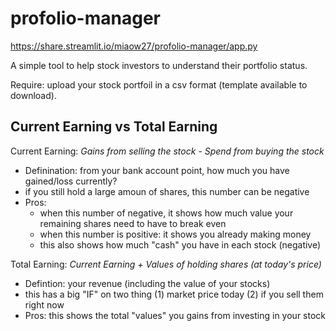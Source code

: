# profolio-manager

https://share.streamlit.io/miaow27/profolio-manager/app.py


A simple tool to help stock investors to understand their portfolio status. 

Require: upload your stock portfoil in a csv format (template available to download). 


## Current Earning vs Total Earning 

Current Earning: _Gains from selling the stock - Spend from buying the stock_
- Definination: from your bank account point, how much you have gained/loss currently? 
- if you still hold a large amoun of shares, this number can be negative 
- Pros: 
  - when this number of negative, it shows how much value your remaining shares need to have to break even 
  - when this number is positive: it shows you already making money 
  - this also shows how much "cash" you have in each stock (negative)

Total Earning: _Current Earning + Values of holding shares (at today's price)_
- Defintion: your revenue (including the value of your stocks)
- this has a big "IF" on two thing (1) market price today (2) if you sell them right now 
- Pros: this shows the total "values" you gains from investing in your stock 




